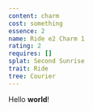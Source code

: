 ```yaml
---
content: charm
cost: something
essence: 2
name: Ride e2 Charm 1
rating: 2
requires: []
splat: Second Sunrise
trait: Ride
tree: Courier
---
```


Hello **world**!
